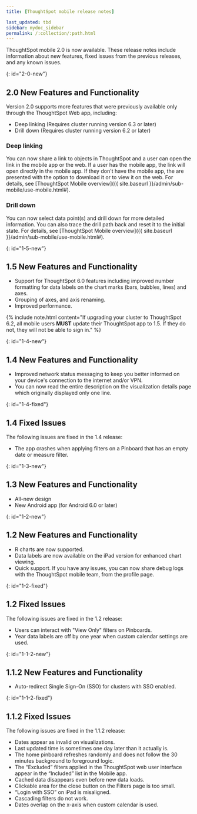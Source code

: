 ```yaml
---
title: [ThoughtSpot mobile release notes]

last_updated: tbd
sidebar: mydoc_sidebar
permalink: /:collection/:path.html
---
```

ThoughtSpot mobile 2.0 is now available. These release notes include information about new features,
fixed issues from the previous releases, and any known issues.

{: id="2-0-new"}
## 2.0 New Features and Functionality
Version 2.0 supports more features that were previously available only through the ThoughtSpot Web app, including:
- Deep linking (Requires cluster running version 6.3 or later)
- Drill down (Requires cluster running version 6.2 or later)

### Deep linking

You can now share a link to objects in ThoughtSpot and a user can open the link in the mobile app or the web. If a user has the mobile app, the link will open directly in the mobile app. If they don't have the mobile app, the are presented with the option to download it or to view it on the web. For details, see [ThoughtSpot Mobile overview]({{ site.baseurl }}/admin/sub-mobile/use-mobile.html#).

### Drill down

You can now select data point(s) and drill down for more detailed information. You can also trace the drill path back and reset it to the initial state. For details, see [ThoughtSpot Mobile overview]({{ site.baseurl }}/admin/sub-mobile/use-mobile.html#).

{: id="1-5-new"}
## 1.5 New Features and Functionality
- Support for ThoughtSpot 6.0 features including improved number formatting for data labels on the chart marks (bars, bubbles, lines) and axes.
- Grouping of axes, and axis renaming.
- Improved performance.

{% include note.html content="If upgrading your cluster to ThoughtSpot 6.2, all mobile users **MUST** update their ThoughtSpot app to 1.5. If they do not, they will not be able to sign in." %}


{: id="1-4-new"}
## 1.4 New Features and Functionality
- Improved network status messaging to keep you better informed on your device's connection to the internet and/or VPN.
- You can now read the entire description on the visualization details page which originally displayed only one line.

{: id="1-4-fixed"}
## 1.4 Fixed Issues

The following issues are fixed in the 1.4 release:

- The app crashes when applying filters on a Pinboard that has an empty date or measure filter.

{: id="1-3-new"}
## 1.3 New Features and Functionality
- All-new design
- New Android app (for Android 6.0 or later)

{: id="1-2-new"}
## 1.2 New Features and Functionality
- R charts are now supported.
- Data labels are now available on the iPad version for enhanced chart viewing.
- Quick support. If you have any issues, you can now share debug logs with the ThoughtSpot mobile team, from the profile page.

{: id="1-2-fixed"}
## 1.2 Fixed Issues

The following issues are fixed in the 1.2 release:

- Users can interact with "View Only" filters on Pinboards.
- Year data labels are off by one year when custom calendar settings are used.

{: id="1-1-2-new"}
## 1.1.2 New Features and Functionality
- Auto-redirect Single Sign-On (SSO) for clusters with SSO enabled.

{: id="1-1-2-fixed"}
## 1.1.2 Fixed Issues

The following issues are fixed in the 1.1.2 release:

- Dates appear as invalid on visualizations.
- Last updated time is sometimes one day later than it actually is.
- The home pinboard refreshes randomly and does not follow the 30 minutes background to foreground logic.
- The “Excluded” filters applied in the ThoughtSpot web user interface appear in the “Included” list in the Mobile app.
- Cached data disappears even before new data loads.
- Clickable area for the close button on the Filters page is too small.
- “Login with SSO” on iPad is misaligned.
- Cascading filters do not work.
- Dates overlap on the x-axis when custom calendar is used.

